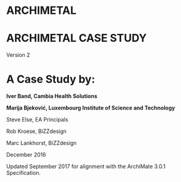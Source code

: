 # ARCHIMETAL

# ARCHIMETAL CASE STUDY
Version 2
# A Case Study by:

**Iver Band, Cambia Health Solutions**
 
**Marija Bjeković, Luxembourg Institute of Science and Technology**
           
Steve Else, EA Principals
   
    
Rob Kroese, BiZZdesign
    
   
Marc Lankhorst, BiZZdesign


December 2016    
        
Updated September 2017 for alignment with the ArchiMate 3.0.1 Specification.
 
